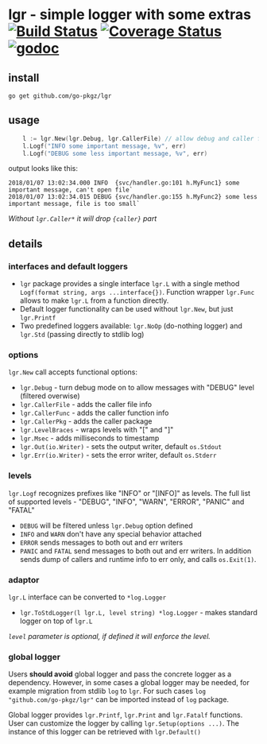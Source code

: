 # lgr - simple logger with some extras [![Build Status](https://travis-ci.org/go-pkgz/lgr.svg?branch=master)](https://travis-ci.org/go-pkgz/lgr) [![Coverage Status](https://coveralls.io/repos/github/go-pkgz/lgr/badge.svg?branch=master)](https://coveralls.io/github/go-pkgz/lgr?branch=master) [![godoc](https://godoc.org/github.com/go-pkgz/lgr?status.svg)](https://godoc.org/github.com/go-pkgz/lgr)

## install

`go get github.com/go-pkgz/lgr`

## usage

```go
    l := lgr.New(lgr.Debug, lgr.CallerFile) // allow debug and caller file info
    l.Logf("INFO some important message, %v", err)
    l.Logf("DEBUG some less important message, %v", err)
```

output looks like this:
```
2018/01/07 13:02:34.000 INFO  {svc/handler.go:101 h.MyFunc1} some important message, can't open file`
2018/01/07 13:02:34.015 DEBUG {svc/handler.go:155 h.MyFunc2} some less important message, file is too small`
```

_Without `lgr.Caller*` it will drop `{caller}` part_

## details

### interfaces and default loggers

- `lgr` package provides a single interface `lgr.L` with a single method `Logf(format string, args ...interface{})`. Function wrapper `lgr.Func` allows to make `lgr.L` from a function directly.
- Default logger functionality can be used without `lgr.New`, but just `lgr.Printf`
- Two predefined loggers available: `lgr.NoOp` (do-nothing logger) and `lgr.Std` (passing directly to stdlib log)

### options

`lgr.New` call accepts functional options:

- `lgr.Debug` - turn debug mode on to allow messages with "DEBUG" level (filtered overwise)
- `lgr.CallerFile` - adds the caller file info
- `lgr.CallerFunc` - adds the caller function info
- `lgr.CallerPkg` - adds the caller package
- `lgr.LevelBraces` - wraps levels with "[" and "]"
- `lgr.Msec` - adds milliseconds to timestamp
- `lgr.Out(io.Writer)` - sets the output writer, default `os.Stdout`
- `lgr.Err(io.Writer)` - sets the error writer, default `os.Stderr`

### levels

`lgr.Logf` recognizes prefixes like "INFO" or "[INFO]" as levels. The full list of supported levels - "DEBUG", "INFO", "WARN", "ERROR", "PANIC" and "FATAL"

- `DEBUG` will be filtered unless `lgr.Debug` option defined
- `INFO` and `WARN` don't have any special behavior attached
- `ERROR` sends messages to both out and err writers
- `PANIC` and `FATAL` send messages to both out and err writers. In addition sends dump of callers and runtime info to err only, and calls `os.Exit(1)`.

### adaptor

`lgr.L` interface can be converted to `*log.Logger`

- `lgr.ToStdLogger(l lgr.L, level string) *log.Logger` - makes standard logger on top of `lgr.L`

_`level` parameter is optional, if defined it will enforce the level._

### global logger

Users **should avoid** global logger and pass the concrete logger as a dependency. However, in some cases a global logger may be needed, for example migration from stdlib `log` to `lgr`. For such cases `log "github.com/go-pkgz/lgr"` can be imported instead of `log` package.

Global logger provides `lgr.Printf`, `lgr.Print` and `lgr.Fatalf` functions. User can customize the logger by calling `lgr.Setup(options ...)`. The instance of this logger can be retrieved with `lgr.Default()`
 
